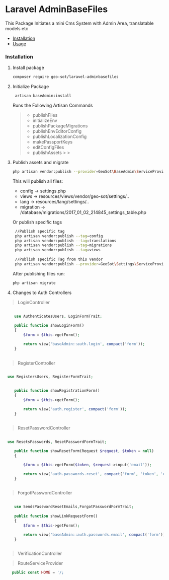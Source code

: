 # Laravel AdminBaseFiles
This Package Initiates a mini Cms System with Admin Area, translatable models etc



* [Installation](#installation)
* [Usage](#usage)

### Installation

1. Install package

    ```bash
    composer require geo-sot/laravel-adminbasefiles
    ```
2. Initialize Package

    ```bash
     artisan baseAdmin:install
    ```
    Runs the Following Artisan Commands
    
    > - publishFiles
    > - initializeEnv
    > - publishPackageMigrations
    > - publishEnvEditorConfig
    > - publishLocalizationConfig
    > - makePassportKeys
    > - editConfigFiles
    > - publishAssets                                                                                                                          >
                                                                                                                          >



3. Publish assets and migrate

     ```bash
     php artisan vendor:publish --provider=GeoSot\BaseAdmin\ServiceProvider     
      ```
      
      This will publish all files:
      * config -> settings.php
      * views -> resources/views/vendor/geo-sot/settings/..
      * lang -> resources/lang/settings/..
      * migration -> /database/migrations/2017_01_02_214845_settings_table.php
             
     Or publish specific tags

    ```bash
     //Publish specific tag
     php artisan vendor:publish --tag=config
     php artisan vendor:publish --tag=translations
     php artisan vendor:publish --tag=migrations
     php artisan vendor:publish --tag=views
     
     //Publish specific Tag from this Vendor
     php artisan vendor:publish --provider=GeoSot\Settings\ServiceProvider --tag=config  
 
     ```
     
     After publishing files run:
     
     ```bash
     php artisan migrate
      ```
 
4. Changes to Auth Controllers

> LoginController
```php
 
    use AuthenticatesUsers, LoginFormTrait;
  
    public function showLoginForm()
    {
        $form = $this->getForm();

        return view('baseAdmin::auth.login', compact('form'));
    }
  
```
> RegisterController
```php
 
 use RegistersUsers, RegisterFormTrait;

  
    public function showRegistrationForm()
    {
        $form = $this->getForm();

        return view('auth.register', compact('form'));
    }
  
```

> ResetPasswordController
```php
 
 use ResetsPasswords, ResetPasswordFormTrait;

    public function showResetForm(Request $request, $token = null)
    {

        $form = $this->getForm($token, $request->input('email'));

        return view('auth.passwords.reset', compact('form', 'token', 'email'));
    }
  
```

> ForgotPasswordController
```php
 
    use SendsPasswordResetEmails,ForgotPasswordFormTrait;
    
    public function showLinkRequestForm()
    {
        $form = $this->getForm();

        return view('baseAdmin::auth.passwords.email', compact('form'));
    }
  
```
> VerificationController


> RouteServiceProvider 
```php
   public const HOME = '/;
```
